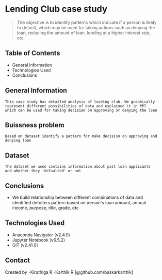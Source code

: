 # Lending Club case study
> The objective is to identify patterns which indicate if a person is likely to default, which may be used for taking actions such as denying the loan, reducing the amount of loan, lending at a higher interest rate, etc.

## Table of Contents
* General Information
* Technologies Used
* Conclusions


## General Information
    This case study has detailed analysis of leading club. We graphically represent different possibilities of data and explained it in PPT which can be used for taking decision on approving or denying the loan

## Buissness problem
    Based on dataset identify a pattern for make decision on approving and denying loan

## Dataset
    The dataset we used contains information about past loan applicants and whether they 'defaulted' or not

## Conclusions
- We build relationship between different combinations of data and identified defulters pattern based on person's loan amount, annual income, purpose, title, grade, etc


## Technologies Used
- Anaconda Navigator (v2.4.0)
- Jupyter Notebook (v6.5.2)
- GIT (v2.41.0)


## Contact
Created by 
    -Kiruthiga R
    -Karthik R [@github.com/baskarkarthik]
